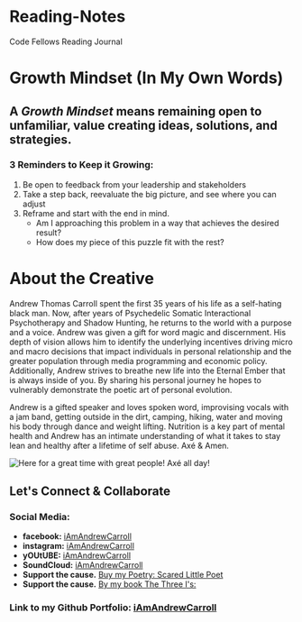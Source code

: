# Reading-Notes
Code Fellows Reading Journal


# Growth Mindset (In My Own Words)

## A ***Growth Mindset*** means remaining open to unfamiliar, value creating ideas, solutions, and strategies.

### 3 Reminders to Keep it Growing:
1. Be open to feedback from your leadership and stakeholders
2. Take a step back, reevaluate the big picture, and see where you can adjust 
3. Reframe and start with the end in mind.  
   - Am I approaching this problem in a way that achieves the desired result?
   - How does my piece of this puzzle fit with the rest?

# About the Creative
Andrew Thomas Carroll spent the first 35 years of his life as
a self-hating black man. Now, after years of Psychedelic
Somatic Interactional Psychotherapy and Shadow Hunting,
he returns to the world with a purpose and a voice. Andrew
was given a gift for word magic and discernment. His depth
of vision allows him to identify the underlying incentives driving
micro and macro decisions that impact individuals in personal
relationship and the greater population through media programming and economic policy. 
Additionally, Andrew strives to breathe new life into
the Eternal Ember that is always inside of you. By sharing
his personal journey he hopes to vulnerably demonstrate the
poetic art of personal evolution.

Andrew is a gifted speaker and loves spoken word,
improvising vocals with a jam band, getting outside in the
dirt, camping, hiking, water and moving his body through
dance and weight lifting. Nutrition is a key part of mental
health and Andrew has an intimate understanding of what it
takes to stay lean and healthy after a lifetime of self abuse.
Axé & Amen.

![Here for a great time with great people! Axé all day!](./4901FE86-F0C2-4AE7-B884-4B7596351F95.png)

## Let's Connect & Collaborate
### Social Media:
- **facebook:** [iAmAndrewCarroll](https://www.facebook.com/iamandrewcarroll)
- **instagram:** [iAmAndrewCarroll](https://www.instagram.com/iamandrewcarroll/)
- **yOUtUBE:** [iAmAndrewCarroll](https://www.youtube.com/@Iamandrewcarroll)
- **SoundCloud:** [iAmAndrewCarroll](https://soundcloud.com/iamandrewcarroll)
- **Support the cause.** [Buy my Poetry: Scared Little Poet](https://books2read.com/u/mgPBVR)
- **Support the cause.** [By my book The Three I's:](https://www.amazon.com/Three-Intelligently-Intentionally-Immediate-Success/dp/109396538X)


### Link to my Github Portfolio: [iAmAndrewCarroll](https://iamandrewcarroll.github.io/reading-notes/)
